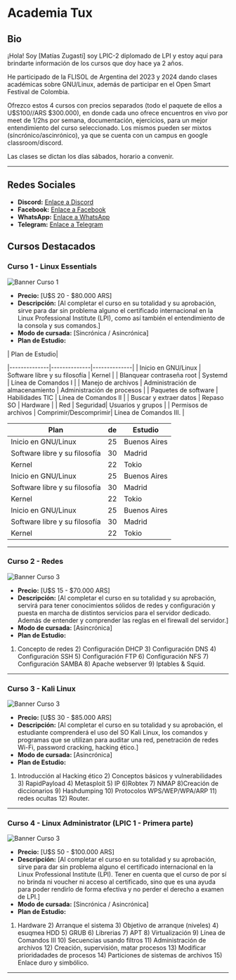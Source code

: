 # Academia Tux

## Bio
¡Hola! Soy [Matías Zugasti] soy LPIC-2 diplomado de LPI y estoy aquí para brindarte información de los cursos que doy hace ya 2 años.

He participado de la FLISOL de Argentina del 2023 y 2024 dando clases académicas sobre GNU/Linux, además de participar en el Open Smart Festival de Colombia.

Ofrezco estos 4 cursos con precios separados (todo el paquete de ellos a U$S100//ARS $300.000), en donde cada uno ofrece encuentros en vivo por meet de 1/2hs por semana, 
documentación, ejercicios, para un mejor entendimiento del curso seleccionado. Los mismos pueden ser mixtos (síncrónico/ascinrónico), ya que se cuenta con un campus en 
google classroom/discord.

Las clases se dictan los días sábados, horario a convenir.

---------------------------------------------

## Redes Sociales

- **Discord:** [Enlace a Discord](https://discord.gg/C8JTtR9uxW)
- **Facebook:** [Enlace a Facebook](https://www.facebook.com/academiatux)
- **WhatsApp:** [Enlace a WhatsApp](https://wa.link/150cdj)
- **Telegram:** [Enlace a Telegram](https://telegram.me/academiatux)

## Cursos Destacados

### Curso 1 - Linux Essentials
![Banner Curso 1](https://media.proprofs.com/images/QM/user_images/1826446/1632736063.jpg)
- **Precio:** [U$S 20 - $80.000 ARS]
- **Descripción:** [Al completar el curso en su totalidad y su aprobación, sirve para dar sin problema alguno el certificado internacional en la Linux Professional Institute (LPI), como así también el entendimiento de la consola y sus comandos.]
- **Modo de cursada:** [Sincrónica / Asincrónica]
- **Plan de Estudio:** 

| Plan de Estudio|

|--------------|--------------|--------------|
| Inicio en GNU/Linux | Software libre y su filosofía | Kernel |
| Blanquear contraseña root | Systemd | Línea de Comandos I |
| Manejo de archivos | Administración de almacenamiento | Administración de procesos |
| Paquetes de software | Habilidades TIC | Línea de Comandos II |
| Buscar y extraer datos | Repaso SO | Hardware |
| Red | Seguridad| Usuarios y grupos |
| Permisos de archivos | Comprimir/Descomprimir| Línea de Comandos III. |

| Plan        | de | Estudio      |
|--------------|------|-------------|
| Inicio en GNU/Linux        | 25   | Buenos Aires|
| Software libre y su filosofía        | 30   | Madrid      |
|  Kernel      | 22   | Tokio       |
| Inicio en GNU/Linux        | 25   | Buenos Aires|
| Software libre y su filosofía        | 30   | Madrid      |
|  Kernel      | 22   | Tokio       |
| Inicio en GNU/Linux        | 25   | Buenos Aires|
| Software libre y su filosofía        | 30   | Madrid      |
|  Kernel      | 22   | Tokio       |


---------------------------------------------

### Curso 2 - Redes
![Banner Curso 3](https://www.redeszone.net/app/uploads-redeszone.net/2018/10/Networkctl-estado-redes-linux-930x452.jpg)
- **Precio:** [U$S 15 - $70.000 ARS]
- **Descripción:** [Al completar el curso en su totalidad y su aprobación, servirá para tener conocimientos sólidos de redes y configuración y puesta en marcha de distintos servicios para el servidor dedicado. Además de entender y comprender las reglas en el firewall del servidor.]
- **Modo de cursada:** [Asincrónica]
- **Plan de Estudio:** 

1) Concepto de redes 2) Configuración DHCP 3) Configuración DNS 4) Configuración SSH 5) Configuración FTP 6) Configuración NFS 7) Configuración SAMBA 8) Apache webserver 9) Iptables & Squid.
--------------------------------------------

### Curso 3 - Kali Linux
![Banner Curso 3](https://play-lh.googleusercontent.com/X23bnr4M7EQEFN26u_IaqadPjGgVODiv18ZUPsww-UWjA_m7YkIyQvhwDS3RhfrDh0WU=w240-h480-rw)
- **Precio:** [U$S 30 - $85.000 ARS]
- **Descripción:** [Al completar el curso en su totalidad y su aprobación, el estudiante comprenderá el uso del SO Kali Linux, los comandos y programas que se utilizan para auditar una red, penetración de redes Wi-Fi, password cracking, hacking ético.]
- **Modo de cursada:** [Asincrónica]
- **Plan de Estudio:** 

1) Introducción al Hacking ético 2) Conceptos básicos y vulnerabilidades 3) RapidPayload 4) Metasploit 5) IP 6)Robtex 7) NMAP 8)Creación de diccionarios 9) Hashdumping 10) Protocolos WPS/WEP/WPA/ARP 11) redes ocultas 12) Router.
---------------------------------------------

### Curso 4 - Linux Administrator (LPIC 1 - Primera parte)
![Banner Curso 3](https://images.credly.com/images/28669969-37c3-4fd1-9ef6-f67309e75bb7/LPI_LPIC1.png)
- **Precio:** [U$S 50 - $100.000 ARS]
- **Descripción:** [Al completar el curso en su totalidad y su aprobación, sirve para dar sin problema alguno el certificado internacional en la Linux Professional Institute (LPI). Tener en cuenta que el curso de por sí no brinda ni voucher ni acceso al certificado, sino que es una ayuda para poder rendirlo de forma efectiva y no perder el derecho a examen de LPI.]
- **Modo de cursada:** [Sincrónica / Asincrónica]
- **Plan de Estudio:** 

1) Hardware 2) Arranque el sistema 3) Objetivo de arranque (niveles) 4) esuqmea HDD 5) GRUB 6) Librerias 7) APT 8) Virtualización 9) Línea de Comandos III 10) Secuencias usando filtros 11) Administración de archivos 12) Creación, supervisión, matar procesos 13) Modificar prioridadades de procesos 14) Particiones de sistemas de archivos 15) Enlace duro y simbólico.
-------------------------------------------



